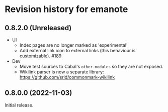# Revision history for emanote

## 0.8.2.0 (Unreleased)

- UI
  - Index pages are no longer marked as 'experimental'
  - Add external link icon to external links (this behaviour is customizable). [\#189](https://github.com/EmaApps/emanote/pull/189)
- Dev
  - Move test sources to Cabal's `other-modules` so they are not exposed.
  - Wikilink parser is now a separate library: https://github.com/srid/commonmark-wikilink

## 0.8.0.0 (2022-11-03)

Initial release.